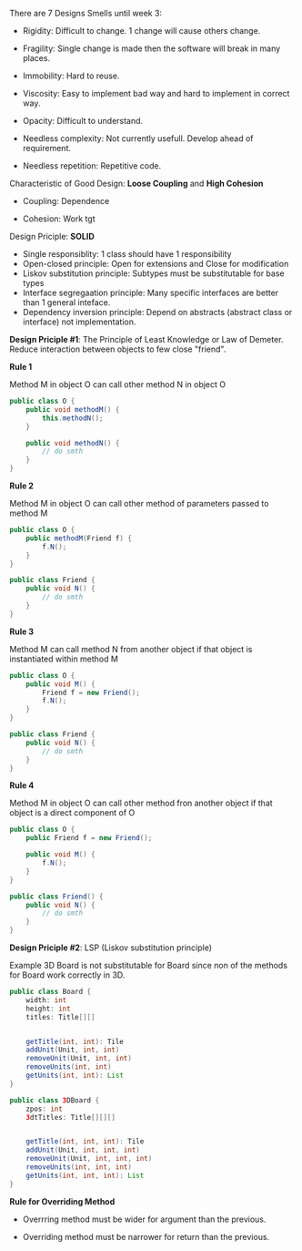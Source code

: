 There are 7 Designs Smells until week 3:
- Rigidity: Difficult to change. 1 change will cause others change.
- Fragility: Single change is made then the software will break in many places.

- Immobility: Hard to reuse.
- Viscosity: Easy to implement bad way and hard to implement in correct way.
- Opacity: Difficult to understand.

- Needless complexity: Not currently usefull. Develop ahead of requirement.
- Needless repetition: Repetitive code.

Characteristic of Good Design:
**Loose Coupling** and **High Cohesion**

- Coupling: Dependence

- Cohesion: Work tgt

Design Priciple:
**SOLID**
- Single responsiblity: 1 class should have 1 responsibility
- Open-closed principle: Open for extensions and Close for modification
- Liskov substitution principle: Subtypes must be substitutable for base types
- Interface segregaation principle: Many specific interfaces are better than 1 general inteface.
- Dependency inversion principle: Depend on abstracts (abstract class or interface) not implementation.

**Design Priciple #1**: The Principle of Least Knowledge or Law of Demeter.
Reduce interaction between objects to few close "friend".

**Rule 1**

Method M in object O can call other method N in object O

```java
public class O {
    public void methodM() {
        this.methodN();
    }

    public void methodN() {
        // do smth
    }
}
```

**Rule 2**

Method M in object O can call other method of parameters passed to method M

```java
public class O {
    public methodM(Friend f) {
        f.N();
    }
}

public class Friend {
    public void N() {
        // do smth
    }
}
```

**Rule 3**

Method M can call method N from another object if that object is instantiated within method M

```java
public class O {
    public void M() {
        Friend f = new Friend();
        f.N();
    }
}

public class Friend {
    public void N() {
        // do smth
    }
}
```

**Rule 4**

Method M in object O can call other method fron another object if that object is a direct component of O

```java
public class O {
    public Friend f = new Friend();

    public void M() {
        f.N();
    }
}

public class Friend() {
    public void N() {
        // do smth
    }
}
```

**Design Priciple #2**: LSP (Liskov substitution principle)

Example 3D Board is not substitutable for Board since non of the methods for Board work correctly in 3D.

```java
public class Board {
    width: int
    height: int
    titles: Title[][]


    getTitle(int, int): Tile
    addUnit(Unit, int, int)
    removeUnit(Unit, int, int)
    removeUnits(int, int)
    getUnits(int, int): List
}
```

```java
public class 3DBoard {
    zpos: int
    3dtTitles: Title[][][]


    getTitle(int, int, int): Tile
    addUnit(Unit, int, int, int)
    removeUnit(Unit, int, int, int)
    removeUnits(int, int, int)
    getUnits(int, int, int): List
}
```

**Rule for Overriding Method**
- Overrring method must be wider for argument than the previous.

- Overriding method must be narrower for return than the previous.